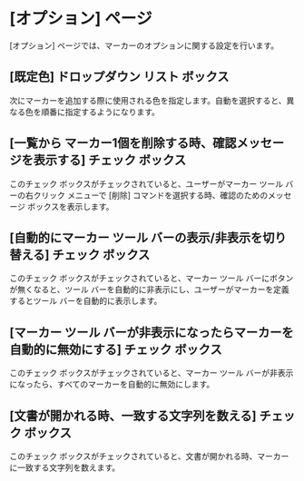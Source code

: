 # \[オプション\] ページ

\[オプション\] ページでは、マーカーのオプションに関する設定を行います。

## \[既定色\] ドロップダウン リスト ボックス

次にマーカーを追加する際に使用される色を指定します。自動を選択すると、異なる色を順番に指定するようになります。

## \[一覧から マーカー1個を削除する時、確認メッセージを表示する\] チェック ボックス

このチェック ボックスがチェックされていると、ユーザーがマーカー ツール バーの右クリック メニューで \[削除\] コマンドを選択する時、確認のためのメッセージ ボックスを表示します。

## \[自動的にマーカー ツール バーの表示/非表示を切り替える\] チェック ボックス

このチェック ボックスがチェックされていると、マーカー ツール バーにボタンが無くなると、ツール バーを自動的に非表示にし、ユーザーがマーカーを定義するとツール バーを自動的に表示します。

## \[マーカー ツール バーが非表示になったらマーカーを自動的に無効にする\] チェック ボックス

このチェック ボックスがチェックされていると、マーカー ツール バーが非表示になったら、すべてのマーカーを自動的に無効にします。

## \[文書が開かれる時、一致する文字列を数える\] チェック ボックス

このチェック ボックスがチェックされていると、文書が開かれる時、マーカーに一致する文字列を数えます。

